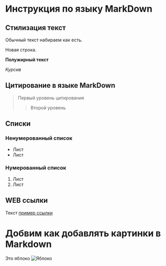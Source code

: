 # Инструкция по языку MarkDown

## Стилизация текст

Обычный текст набираем как есть.

Новая строка.

**Полужирный текст**

*Курсив*
## Цитирование в языке MarkDown
> Первый уровень цитирования
>> Второй уровень 

## Списки
### Ненумерованный список
* Лист
* Лист

### Нумерованный список
1. Лист
2. Лист

## WEB ссылки
Текст [пример ссылки](http.example.com "Всплывающая подсказка")

# Добвим как добавлять картинки в Markdown
Это яблоко
![Яблоко](apple.jpg)
